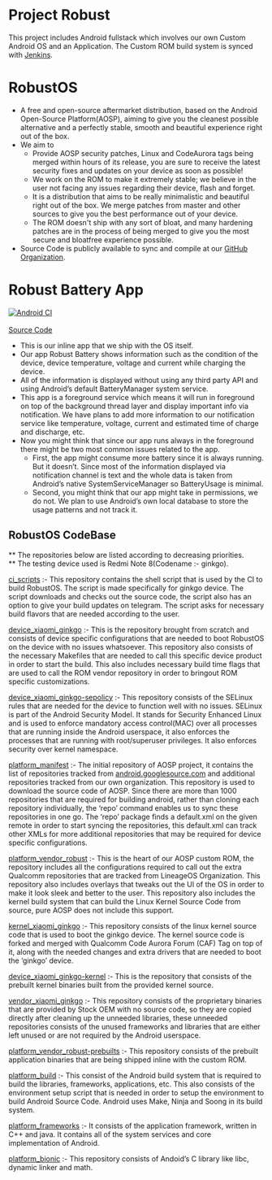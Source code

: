 Project Robust
=======================

This project includes Android fullstack which involves our own Custom Android OS and an Application. The Custom ROM build system is synced with [Jenkins](http://badwolf.network:8081/).

# RobustOS

- A free and open-source aftermarket distribution, based on the Android Open-Source Platform(AOSP), aiming to give you the cleanest possible alternative and a perfectly stable, smooth and beautiful experience right out of the box.
- We aim to
    - Provide AOSP security patches, Linux and CodeAurora tags being merged within hours of its release, you are sure to receive the latest security fixes and updates on your device as soon as possible!
    - We work on the ROM to make it extremely stable; we believe in the user not facing any issues regarding their device, flash and forget.
    - It is a distribution that aims to be really minimalistic and beautiful right out of the box. We merge patches from master and other sources to give you the best performance out of your device.
    - The ROM doesn't ship with any sort of bloat, and many hardening patches are in the process of being merged to give you the most secure and bloatfree experience possible.
- Source Code is publicly available to sync and compile at our [GitHub Organization](https://github.com/ProjectRobust).

# Robust Battery App
[![Android CI](https://github.com/ProjectRobust/RobustBatteryService/actions/workflows/android.yml/badge.svg)](https://github.com/ProjectRobust/RobustBatteryService/actions/workflows/android.yml)
<br/><br/>
[Source Code](https://github.com/ProjectRobust/RobustBatteryService)
<br/>

- This is our inline app that we ship with the OS itself.
- Our app Robust Battery shows information such as the condition of the device, device temperature, voltage and current while charging the device.
- All of the information is displayed without using any third party API and using Android’s default BatteryManager system service.
- This app is a foreground service which means it will run in foreground on top of the background thread layer and display important info via notification. We have plans to add more information to our notification service like temperature, voltage, current and estimated time of charge and discharge, etc.
- Now you might think that since our app runs always in the foreground there might be two most common issues related to the app.
    - First, the app might consume more battery since it is always running. But it doesn’t. Since most of the information displayed via notification channel is text and the whole data is taken from Android’s native SystemServiceManager so BatteryUsage is minimal.
    - Second, you might think that our app might take in permissions, we do not. We plan to use Android’s own local database to store the usage patterns and not track it.

## RobustOS CodeBase
** The repositories below are listed according to decreasing priorities. <br/>
** The testing device used is Redmi Note 8(Codename :- ginkgo).

[ci_scripts](https://github.com/ProjectRobust/ci_scripts) :- This repository contains the shell script that is used by the CI to build RobustOS. The script is made specifically for ginkgo device. The script downloads and checks out the source code, the script also has an option to give your build updates on telegram. The script asks for necessary build flavors that are needed according to the user.

[device_xiaomi_ginkgo](https://github.com/ProjectRobust/device_xiaomi_ginkgo) :- This is the repository brought from scratch and consists of device specific configurations that are needed to boot RobustOS on the device with no issues whatsoever. This repository also consists of the necessary Makefiles that are needed to call this specific device product in order to start the build. This also includes necessary build time flags that are used to call the ROM vendor repository in order to bringout ROM specific customizations.

[device_xiaomi_ginkgo-sepolicy](https://github.com/ProjectRobust/device_xiaomi_ginkgo-sepolicy) :- This repository consists of the SELinux rules that are needed for the device to function well with no issues. 
SELinux is part of the Android Security Model. It stands for Security Enhanced Linux and is used to enforce mandatory access control(MAC) over all processes that are running inside the Android userspace, it also enforces the processes that are running with root/superuser privileges. It also enforces security over kernel namespace.

[platform_manifest](https://github.com/ProjectRobust/platform_manifest) :- The initial repository of AOSP project, it contains the list of repositories tracked from [android.googlesource.com](http://android.googlesource.com) and additional repositories tracked from our own organization.
This repository is used to download the source code of AOSP. Since there are more than 1000 repositories that are required for building android, rather than cloning each repository individually, the ‘repo’ command enables us to sync these repositories in one go. The ‘repo’ package finds a default.xml on the given remote in order to start syncing the repositories, this default.xml can track other XMLs for more additional repositories that may be required for device specific configurations.

[platform_vendor_robust](https://github.com/ProjectRobust/platform_vendor_robust) :- This is the heart of our AOSP custom ROM, the repository includes all the configurations required to call out the extra Qualcomm repositories that are tracked from LineageOS Organization.  This repository also includes overlays that tweaks out the UI of the OS in order to make it look sleek and better to the user. This repository also includes the kernel build system that can build the Linux Kernel Source Code from source, pure AOSP does not include this support.

[kernel_xiaomi_ginkgo](https://github.com/ProjectRobust/kernel_xiaomi_ginkgo) :- This repository consists of the linux kernel source code that is used to boot the ginkgo device. The kernel source code is forked and merged with Qualcomm Code Aurora Forum (CAF) Tag on top of it, along with the needed changes and extra drivers that are needed to boot the ‘ginkgo’ device.

[device_xiaomi_ginkgo-kernel](https://github.com/ProjectRobust/device_xiaomi_ginkgo-kernel) :- This is the repository that consists of the prebuilt kernel binaries built from the provided kernel source.

[vendor_xiaomi_ginkgo](https://github.com/ProjectRobust/vendor_xiaomi_ginkgo) :- This repository consists of the proprietary binaries that are provided by Stock OEM with no source code, so they are copied directly after cleaning up the unneeded libraries, these unneeded repositories consists of the unused frameworks and libraries that are either left unused or are not required by the Android userspace.

[platform_vendor_robust-prebuilts](https://github.com/ProjectRobust/platform_vendor_robust-prebuilts) :- This repository consists of the prebuilt application binaries that are being shipped inline with the custom ROM.

[platform_build](https://github.com/ProjectRobust/platform_build) :- This consist of the Android build system that is required to build the libraries, frameworks, applications, etc. This also consists of the environment setup script that is needed in order to setup the environment to build Android Source Code. Android uses Make, Ninja and Soong in its build system.

[platform_frameworks](https://github.com/ProjectRobust/platform_frameworks_base) :-  It consists of the application framework, written in C++ and java. It contains all of the system services and core implementation of Android.

[platform_bionic](https://github.com/ProjectRobust/platform_bionic) :- This repository consists of Andoid’s C library like libc, dynamic linker and math.
